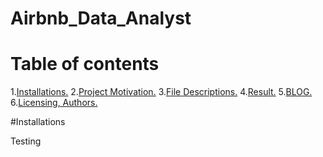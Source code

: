 # Airbnb_Data_Analyst
# Table of contents
1.[Installations.](#install)
2.[Project Motivation.](#proj)
3.[File Descriptions.](#file)
4.[Result.](#result)
5.[BLOG.](#blog)
6.[Licensing, Authors.](#author)

<a name="install"></a>
#Installations

Testing
